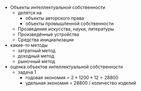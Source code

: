 - Объекты интеллектуальной собственности
	- делятся на
		- объекты авторского права
		- объекты промышленной собственности
	- Прозведения искусства, науки, литературы
	- Произведённые устройства
	- Средства инициализации
- какие-то методы
	- затратный метод
	- доходный метод
	- рыночный метод
- оценка объектов интеллектуальной собственности
	- задача 1
		- годовая экономия = $2 * 1200 * 12 = 28800$
		- удельная экономия = 28800 / количество изделий